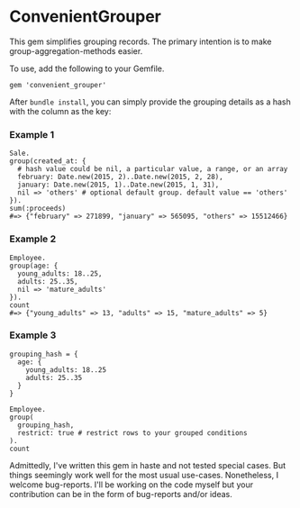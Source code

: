# ConvenientGrouper

This gem simplifies grouping records. The primary intention is to make group-aggregation-methods easier.

To use, add the following to your Gemfile.

    gem 'convenient_grouper'

After `bundle install`, you can simply provide the grouping details as a hash with the column as the key:

### Example 1

    Sale.
    group(created_at: {
      # hash value could be nil, a particular value, a range, or an array
      february: Date.new(2015, 2)..Date.new(2015, 2, 28),
      january: Date.new(2015, 1)..Date.new(2015, 1, 31),
      nil => 'others' # optional default group. default value == 'others'
    }).
    sum(:proceeds)
    #=> {"february" => 271899, "january" => 565095, "others" => 15512466}

### Example 2

    Employee.
    group(age: {
      young_adults: 18..25,
      adults: 25..35,
      nil => 'mature_adults'
    }).
    count
    #=> {"young_adults" => 13, "adults" => 15, "mature_adults" => 5}

### Example 3

    grouping_hash = {
      age: {
        young_adults: 18..25
        adults: 25..35
      }
    }

    Employee.
    group(
      grouping_hash,
      restrict: true # restrict rows to your grouped conditions
    ).
    count

Admittedly, I've written this gem in haste and not tested special cases. But things seemingly work well for the most usual use-cases. Nonetheless, I welcome bug-reports. I'll be working on the code myself but your contribution can be in the form of bug-reports and/or ideas.
